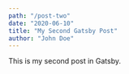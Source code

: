 ```yaml
---
path: "/post-two"
date: "2020-06-10"
title: "My Second Gatsby Post"
author: "John Doe"
---
```


This is my second post in Gatsby.
